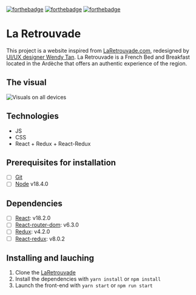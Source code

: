 [![forthebadge](https://forthebadge.com/images/badges/made-with-javascript.svg)](https://forthebadge.com) [![forthebadge](https://forthebadge.com/images/badges/uses-html.svg)](https://forthebadge.com) [![forthebadge](https://forthebadge.com/images/badges/uses-css.svg)](https://forthebadge.com)

# La Retrouvade

This project is a website inspired from [LaRetrouvade.com](https://www.retrouvade.com/fr/), redesigned by [UI/UX designer Wendy Tan](https://www.behance.net/wendytan7). La Retrouvade is a French Bed and Breakfast located in the Ardèche that offers an authentic experience of the region.

## The visual

![Visuals on all devices](https://github.com/Mimi1706/LaRetrouvade-website/blob/main/LaRetrouvade-visuals.png?raw=true)

## Technologies

- JS
- CSS
- React + Redux + React-Redux

## Prerequisites for installation

- [ ] [Git](https://git-scm.com)
- [ ] [Node](https://nodejs.org/en/) v18.4.0

## Dependencies

- [ ] [React](https://reactjs.org): v18.2.0
- [ ] [React-router-dom](https://reactrouter.com/web/guides/quick-start): v6.3.0
- [ ] [Redux](https://redux.js.org): v4.2.0
- [ ] [React-redux](https://react-redux.js.org): v8.0.2

## Installing and lauching

1. Clone the [LaRetrouvade](https://github.com/Mimi1706/LaRetrouvade-website)
2. Install the dependencies with `yarn install` or `npm install`
3. Launch the front-end with `yarn start` or `npm run start`

